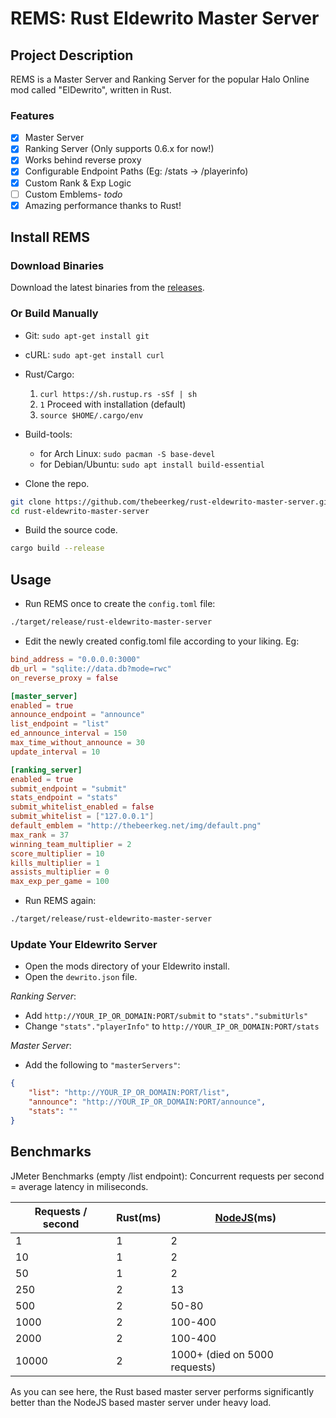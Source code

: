 # REMS: Rust Eldewrito Master Server

## Project Description
REMS is a Master Server and Ranking Server for the popular Halo Online mod called "ElDewrito", written in Rust.

### Features
* [X] Master Server
* [X] Ranking Server (Only supports 0.6.x for now!)
* [X] Works behind reverse proxy
* [X] Configurable Endpoint Paths (Eg: /stats -> /playerinfo)
* [X] Custom Rank & Exp Logic
* [ ] Custom Emblems- *todo*
* [X] Amazing performance thanks to Rust!

## Install REMS

### Download Binaries
Download the latest binaries from the [releases](https://github.com/thebeerkeg/rust-eldewrito-master-server/releases).

### Or Build Manually
* Git: ```sudo apt-get install git```
* cURL: ```sudo apt-get install curl```
* Rust/Cargo:
    1. ```curl https://sh.rustup.rs -sSf | sh```
    2. ```1``` Proceed with installation (default)
    3. ```source $HOME/.cargo/env```
* Build-tools:
    * for Arch Linux: ```sudo pacman -S base-devel```
    * for Debian/Ubuntu: ```sudo apt install build-essential```

* Clone the repo.
```bash
git clone https://github.com/thebeerkeg/rust-eldewrito-master-server.git
cd rust-eldewrito-master-server
```

* Build the source code.
```bash
cargo build --release
```

## Usage
* Run REMS once to create the `config.toml` file:
```bash
./target/release/rust-eldewrito-master-server
```

* Edit the newly created config.toml file according to your liking. Eg:
```toml
bind_address = "0.0.0.0:3000"
db_url = "sqlite://data.db?mode=rwc"
on_reverse_proxy = false

[master_server]
enabled = true
announce_endpoint = "announce"
list_endpoint = "list"
ed_announce_interval = 150
max_time_without_announce = 30
update_interval = 10

[ranking_server]
enabled = true
submit_endpoint = "submit"
stats_endpoint = "stats"
submit_whitelist_enabled = false
submit_whitelist = ["127.0.0.1"]
default_emblem = "http://thebeerkeg.net/img/default.png"
max_rank = 37
winning_team_multiplier = 2
score_multiplier = 10
kills_multiplier = 1
assists_multiplier = 0
max_exp_per_game = 100
```

* Run REMS again:
```bash
./target/release/rust-eldewrito-master-server
```

### Update Your Eldewrito Server
* Open the mods directory of your Eldewrito install.
* Open the `dewrito.json` file.

*Ranking Server*:
* Add `http://YOUR_IP_OR_DOMAIN:PORT/submit` to `"stats"."submitUrls"`
* Change `"stats"."playerInfo"` to `http://YOUR_IP_OR_DOMAIN:PORT/stats`

*Master Server*:
* Add the following to `"masterServers"`:
```json
{
    "list": "http://YOUR_IP_OR_DOMAIN:PORT/list",
    "announce": "http://YOUR_IP_OR_DOMAIN:PORT/announce",
    "stats": ""
}
```

## Benchmarks
[NodeJS]: https://github.com/ElDewrito/ElDewrito-MasterServer
JMeter Benchmarks (empty /list endpoint): Concurrent requests per second = average latency in miliseconds.

| Requests / second | Rust(ms) | [NodeJS]\(ms) |
|------------|------|--------|
|     1       |   1   |    2   |
|     10       |   1   |    2    |
|      50      |   1   |    2    |
|      250      |   2   |    13    |
|      500      |   2   |    50-80    |
|      1000      |   2   |    100-400    |
|      2000      |   2   |    100-400    |
|      10000      |   2   |    1000+ (died on 5000 requests)   |

As you can see here, the Rust based master server performs significantly better than the NodeJS based master server under heavy load.
